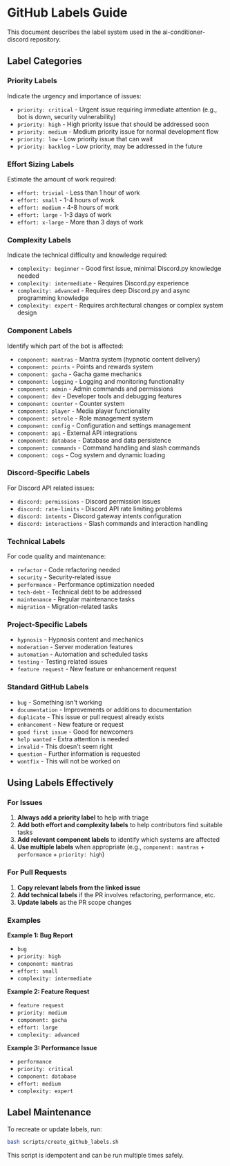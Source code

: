 # GitHub Labels Guide

This document describes the label system used in the ai-conditioner-discord repository.

## Label Categories

### Priority Labels
Indicate the urgency and importance of issues:
- `priority: critical` - Urgent issue requiring immediate attention (e.g., bot is down, security vulnerability)
- `priority: high` - High priority issue that should be addressed soon
- `priority: medium` - Medium priority issue for normal development flow
- `priority: low` - Low priority issue that can wait
- `priority: backlog` - Low priority, may be addressed in the future

### Effort Sizing Labels
Estimate the amount of work required:
- `effort: trivial` - Less than 1 hour of work
- `effort: small` - 1-4 hours of work
- `effort: medium` - 4-8 hours of work
- `effort: large` - 1-3 days of work
- `effort: x-large` - More than 3 days of work

### Complexity Labels
Indicate the technical difficulty and knowledge required:
- `complexity: beginner` - Good first issue, minimal Discord.py knowledge needed
- `complexity: intermediate` - Requires Discord.py experience
- `complexity: advanced` - Requires deep Discord.py and async programming knowledge
- `complexity: expert` - Requires architectural changes or complex system design

### Component Labels
Identify which part of the bot is affected:
- `component: mantras` - Mantra system (hypnotic content delivery)
- `component: points` - Points and rewards system
- `component: gacha` - Gacha game mechanics
- `component: logging` - Logging and monitoring functionality
- `component: admin` - Admin commands and permissions
- `component: dev` - Developer tools and debugging features
- `component: counter` - Counter system
- `component: player` - Media player functionality
- `component: setrole` - Role management system
- `component: config` - Configuration and settings management
- `component: api` - External API integrations
- `component: database` - Database and data persistence
- `component: commands` - Command handling and slash commands
- `component: cogs` - Cog system and dynamic loading

### Discord-Specific Labels
For Discord API related issues:
- `discord: permissions` - Discord permission issues
- `discord: rate-limits` - Discord API rate limiting problems
- `discord: intents` - Discord gateway intents configuration
- `discord: interactions` - Slash commands and interaction handling

### Technical Labels
For code quality and maintenance:
- `refactor` - Code refactoring needed
- `security` - Security-related issue
- `performance` - Performance optimization needed
- `tech-debt` - Technical debt to be addressed
- `maintenance` - Regular maintenance tasks
- `migration` - Migration-related tasks

### Project-Specific Labels
- `hypnosis` - Hypnosis content and mechanics
- `moderation` - Server moderation features
- `automation` - Automation and scheduled tasks
- `testing` - Testing related issues
- `feature request` - New feature or enhancement request

### Standard GitHub Labels
- `bug` - Something isn't working
- `documentation` - Improvements or additions to documentation
- `duplicate` - This issue or pull request already exists
- `enhancement` - New feature or request
- `good first issue` - Good for newcomers
- `help wanted` - Extra attention is needed
- `invalid` - This doesn't seem right
- `question` - Further information is requested
- `wontfix` - This will not be worked on

## Using Labels Effectively

### For Issues
1. **Always add a priority label** to help with triage
2. **Add both effort and complexity labels** to help contributors find suitable tasks
3. **Add relevant component labels** to identify which systems are affected
4. **Use multiple labels** when appropriate (e.g., `component: mantras` + `performance` + `priority: high`)

### For Pull Requests
1. **Copy relevant labels from the linked issue**
2. **Add technical labels** if the PR involves refactoring, performance, etc.
3. **Update labels** as the PR scope changes

### Examples

**Example 1: Bug Report**
- `bug`
- `priority: high`
- `component: mantras`
- `effort: small`
- `complexity: intermediate`

**Example 2: Feature Request**
- `feature request`
- `priority: medium`
- `component: gacha`
- `effort: large`
- `complexity: advanced`

**Example 3: Performance Issue**
- `performance`
- `priority: critical`
- `component: database`
- `effort: medium`
- `complexity: expert`

## Label Maintenance

To recreate or update labels, run:
```bash
bash scripts/create_github_labels.sh
```

This script is idempotent and can be run multiple times safely.